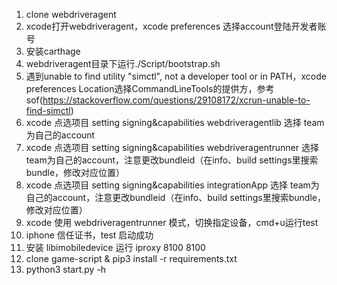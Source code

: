 1. clone webdriveragent
2. xcode打开webdriveragent，xcode preferences 选择account登陆开发者账号
4. 安装carthage
5. webdriveragent目录下运行./Script/bootstrap.sh
6. 遇到unable to find utility "simctl", not a developer tool or in PATH，xcode preferences Location选择CommandLineTools的提供方，参考sof(https://stackoverflow.com/questions/29108172/xcrun-unable-to-find-simctl)
7. xcode 点选项目 setting signing&capabilities webdriveragentlib 选择 team为自己的account
8. xcode 点选项目 setting signing&capabilities webdriveragentrunner 选择 team为自己的account，注意更改bundleid（在info、build settings里搜索bundle，修改对应位置）
9. xcode 点选项目 setting signing&capabilities integrationApp 选择 team为自己的account，注意更改bundleid（在info、build settings里搜索bundle，修改对应位置）
10. xcode 使用 webdriveragentrunner 模式，切换指定设备，cmd+u运行test
11. iphone 信任证书，test 启动成功
12. 安装 libimobiledevice 运行 iproxy 8100 8100
13. clone game-script & pip3 install -r requirements.txt
14. python3 start.py -h